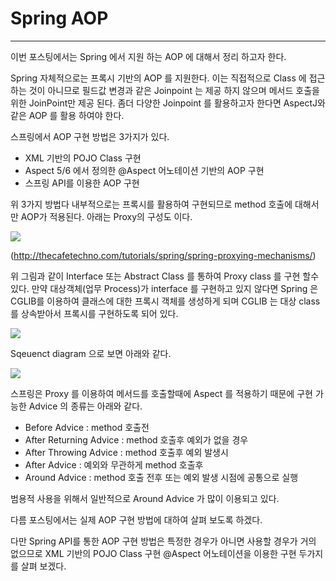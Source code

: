 # Spring AOP #
------------------------

이번 포스팅에서는 Spring 에서 지원 하는 AOP 에 대해서 정리 하고자 한다.

Spring 자체적으로는 프록시 기반의 AOP 를 지원한다. 이는 직접적으로 Class  에 접근 하는 것이 아니므로 필드값 변경과 같은 Joinpoint 는 제공 하지 않으며 메서드 호출을 위한 JoinPoint만 제공 된다.
좀더 다양한 Joinpoint 를 활용하고자 한다면 AspectJ와 같은 AOP 를 활용 하여야 한다.

스프링에서 AOP 구현 방법은 3가지가 있다.
 - XML 기반의 POJO Class 구현
 - Aspect 5/6 에서 정의한 @Aspect 어노테이션 기반의 AOP 구현
 - 스프링 API를 이용한 AOP 구현

위 3가지 방법다 내부적으로는 프록시를 활용하여 구현되므로 method 호출에 대해서만 AOP가 적용된다.
아래는 Proxy의 구성도 이다.

![](http://cfile25.uf.tistory.com/image/015EAF39514F0FB22CE65D)

(http://thecafetechno.com/tutorials/spring/spring-proxying-mechanisms/)

위 그림과 같이 Interface 또는 Abstract Class 를 통하여 Proxy class 를 구현 할수 있다.
만약 대상객체(업무 Process)가 interface 를 구현하고 있지 않다면 Spring 은 CGLIB를 이용하여 클래스에 대한 프록시 객체를 생성하게 되며 CGLIB 는 대상 class 를 상속받아서 프록시를 구현하도록 되어 있다.

![](http://cfile25.uf.tistory.com/image/01340A3B514F108A18AD04)

Sqeuenct diagram 으로 보면 아래와 같다.

![](http://cfile26.uf.tistory.com/image/24270337514F0FF514E3C6)

스프링은 Proxy 를 이용하여 메서드를 호출할때에 Aspect 를 적용하기 때문에 구현 가능한 Advice 의 종류는 아래와 같다.

- Before Advice : method 호출전
- After Returning Advice : method 호출후 예외가 없을 경우 
- After Throwing Advice : method 호출후 예외 발생시 
- After Advice : 예외와 무관하게 method 호출후 
- Around Advice : method 호출 전후 또는 예외 발생 시점에 공통으로 실행 

범용적 사용을 위해서 일반적으로 Around Advice 가 많이 이용되고 있다.

다름 포스팅에서는 실제 AOP 구현 방법에 대하여 살펴 보도록 하겠다.

다만 Spring API를 통한 AOP 구현 방법은 특정한 경우가 아니면 사용할 경우가 거의 없으므로 XML 기반의 POJO Class 구현 @Aspect 어노테이션을 이용한 구현 두가지를 살펴 보겠다.